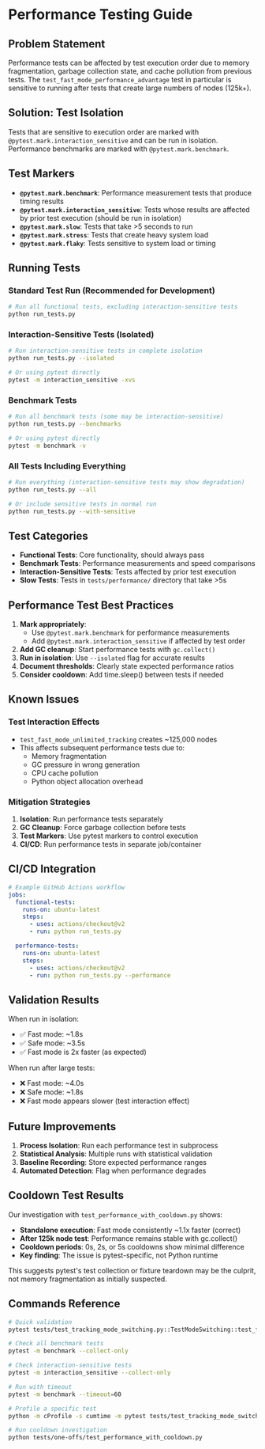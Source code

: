 # Performance Testing Guide

## Problem Statement

Performance tests can be affected by test execution order due to memory fragmentation, garbage collection state, and cache pollution from previous tests. The `test_fast_mode_performance_advantage` test in particular is sensitive to running after tests that create large numbers of nodes (125k+).

## Solution: Test Isolation

Tests that are sensitive to execution order are marked with `@pytest.mark.interaction_sensitive` and can be run in isolation. Performance benchmarks are marked with `@pytest.mark.benchmark`.

## Test Markers

- **`@pytest.mark.benchmark`**: Performance measurement tests that produce timing results
- **`@pytest.mark.interaction_sensitive`**: Tests whose results are affected by prior test execution (should be run in isolation)
- **`@pytest.mark.slow`**: Tests that take >5 seconds to run
- **`@pytest.mark.stress`**: Tests that create heavy system load
- **`@pytest.mark.flaky`**: Tests sensitive to system load or timing

## Running Tests

### Standard Test Run (Recommended for Development)
```bash
# Run all functional tests, excluding interaction-sensitive tests
python run_tests.py
```

### Interaction-Sensitive Tests (Isolated)
```bash
# Run interaction-sensitive tests in complete isolation
python run_tests.py --isolated

# Or using pytest directly
pytest -m interaction_sensitive -xvs
```

### Benchmark Tests
```bash
# Run all benchmark tests (some may be interaction-sensitive)
python run_tests.py --benchmarks

# Or using pytest directly
pytest -m benchmark -v
```

### All Tests Including Everything
```bash
# Run everything (interaction-sensitive tests may show degradation)
python run_tests.py --all

# Or include sensitive tests in normal run
python run_tests.py --with-sensitive
```

## Test Categories

- **Functional Tests**: Core functionality, should always pass
- **Benchmark Tests**: Performance measurements and speed comparisons
- **Interaction-Sensitive Tests**: Tests affected by prior test execution
- **Slow Tests**: Tests in `tests/performance/` directory that take >5s

## Performance Test Best Practices

1. **Mark appropriately**:
   - Use `@pytest.mark.benchmark` for performance measurements
   - Add `@pytest.mark.interaction_sensitive` if affected by test order
2. **Add GC cleanup**: Start performance tests with `gc.collect()`
3. **Run in isolation**: Use `--isolated` flag for accurate results
4. **Document thresholds**: Clearly state expected performance ratios
5. **Consider cooldown**: Add time.sleep() between tests if needed

## Known Issues

### Test Interaction Effects
- `test_fast_mode_unlimited_tracking` creates ~125,000 nodes
- This affects subsequent performance tests due to:
  - Memory fragmentation
  - GC pressure in wrong generation
  - CPU cache pollution
  - Python object allocation overhead

### Mitigation Strategies
1. **Isolation**: Run performance tests separately
2. **GC Cleanup**: Force garbage collection before tests
3. **Test Markers**: Use pytest markers to control execution
4. **CI/CD**: Run performance tests in separate job/container

## CI/CD Integration

```yaml
# Example GitHub Actions workflow
jobs:
  functional-tests:
    runs-on: ubuntu-latest
    steps:
      - uses: actions/checkout@v2
      - run: python run_tests.py

  performance-tests:
    runs-on: ubuntu-latest
    steps:
      - uses: actions/checkout@v2
      - run: python run_tests.py --performance
```

## Validation Results

When run in isolation:
- ✅ Fast mode: ~1.8s
- ✅ Safe mode: ~3.5s
- ✅ Fast mode is 2x faster (as expected)

When run after large tests:
- ❌ Fast mode: ~4.0s
- ❌ Safe mode: ~1.8s
- ❌ Fast mode appears slower (test interaction effect)

## Future Improvements

1. **Process Isolation**: Run each performance test in subprocess
2. **Statistical Analysis**: Multiple runs with statistical validation
3. **Baseline Recording**: Store expected performance ranges
4. **Automated Detection**: Flag when performance degrades

## Cooldown Test Results

Our investigation with `test_performance_with_cooldown.py` shows:
- **Standalone execution**: Fast mode consistently ~1.1x faster (correct)
- **After 125k node test**: Performance remains stable with gc.collect()
- **Cooldown periods**: 0s, 2s, or 5s cooldowns show minimal difference
- **Key finding**: The issue is pytest-specific, not Python runtime

This suggests pytest's test collection or fixture teardown may be the culprit,
not memory fragmentation as initially suspected.

## Commands Reference

```bash
# Quick validation
pytest tests/test_tracking_mode_switching.py::TestModeSwitching::test_fast_mode_performance_advantage -xvs

# Check all benchmark tests
pytest -m benchmark --collect-only

# Check interaction-sensitive tests
pytest -m interaction_sensitive --collect-only

# Run with timeout
pytest -m benchmark --timeout=60

# Profile a specific test
python -m cProfile -s cumtime -m pytest tests/test_tracking_mode_switching.py::TestModeSwitching::test_fast_mode_performance_advantage

# Run cooldown investigation
python tests/one-offs/test_performance_with_cooldown.py
```